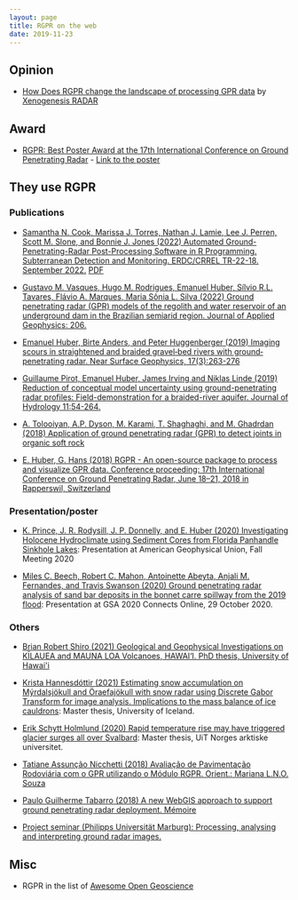 ```yaml
---
layout: page
title: RGPR on the web
date: 2019-11-23
---
```


<!--
# RGPR: a free and open-source software package to process and visualise <acronym title="Ground Penetrating Radar">GPR</acronym> data
-->

## Opinion

* [How Does RGPR change the landscape of processing GPR data](http://xenogenesis.net/index.php/concrete-scan/41-rgpr-gpr-xenogenesis) by [Xenogenesis RADAR](http://xenogenesis.net/)


## Award

* [RGPR: Best Poster Award at the 17th International Conference on Ground Penetrating Radar](https://www.gpr2018.hsr.ch/index.php?id=18108) - [Link to the poster](https://emanuelhuber.github.io/publications/poster_2018_huber-and-hans_RGPR-new-open-source-package.pdf)

## They use RGPR

### Publications

* [Samantha N. Cook, Marissa J. Torres, Nathan J. Lamie, Lee J. Perren, Scott M. Slone, and Bonnie J. Jones (2022) Automated Ground-Penetrating-Radar Post-Processing Software in R Programming. Subterranean Detection and Monitoring. ERDC/CRREL TR-22-18. September 2022.](http://dx.doi.org/10.21079/11681/45621) [PDF](https://apps.dtic.mil/sti/pdfs/AD1181444.pdf)

* [Gustavo M. Vasques, Hugo M. Rodrigues, Emanuel Huber, Sílvio R.L. Tavares, Flávio A. Marques, Maria Sônia L. Silva (2022) Ground penetrating radar (GPR) models of the regolith and water reservoir of an underground dam in the Brazilian semiarid region. Journal of Applied Geophysics: 206.](https://doi.org/10.1016/j.jappgeo.2022.104797)

* [Emanuel Huber, Birte Anders, and Peter Huggenberger (2019) Imaging scours in straightened and braided gravel‐bed rivers with ground‐penetrating radar. Near Surface Geophysics, 17(3):263-276](https://doi.org/10.1002/nsg.12042)

* [Guillaume Pirot, Emanuel Huber, James Irving and Niklas Linde (2019) Reduction of conceptual model uncertainty using ground-penetrating radar profiles: Field-demonstration for a braided-river aquifer. Journal of Hydrology 11:54-264.](https://doi.org/10.1016/j.jhydrol.2019.01.047)

* [A. Tolooiyan, A.P. Dyson, M. Karami, T. Shaghaghi, and M. Ghadrdan (2018) Application of ground penetrating radar (GPR) to detect joints in organic soft rock](https://doi.org/10.1520/GTJ20170279)

* [E. Huber, G. Hans (2018) RGPR - An open-source package to process and visualize GPR data. Conference proceeding: 17th International Conference on Ground Penetrating Radar, June 18–21, 2018 in Rapperswil, Switzerland](https://emanuelhuber.github.io/publications/2018_huber-and-hans_RGPR-new-R-package_notes.pdf)

### Presentation/poster

* [K. Prince, J. R. Rodysill,  J. P. Donnelly, and E. Huber (2020) Investigating Holocene Hydroclimate using Sediment Cores from Florida Panhandle Sinkhole Lakes](https://ui.adsabs.harvard.edu/abs/2020AGUFMPP045..04P/abstract): Presentation at American Geophysical Union, Fall Meeting 2020


* [Miles C. Beech, Robert C. Mahon, Antoinette Abeyta, Anjali M. Fernandes, and Travis Swanson (2020) Ground penetrating radar analysis of sand bar deposits in the bonnet carre spillway from the 2019 flood](https://gsa.confex.com/gsa/2020AM/webprogram/Paper357507.html): Presentation at GSA 2020 Connects Online, 29 October 2020.



### Others

* [Brian Robert Shiro (2021) Geological and Geophysical Investigations on KĪLAUEA and MAUNA LOA Volcanoes, HAWAI‘I. PhD thesis, University of Hawai'i](https://scholarspace.manoa.hawaii.edu/server/api/core/bitstreams/975bc8b7-11ce-4f02-a2c5-1ff9c9554939/content)

* [Krista Hannesdóttir (2021) Estimating snow accumulation on Mýrdalsjökull and Öraefajökull with snow radar using Discrete Gabor Transform for image analysis. Implications to the mass balance of ice cauldrons](http://hdl.handle.net/1946/37563): Master thesis, University of Iceland.

* [Erik Schytt Holmlund (2020) Rapid temperature rise may have triggered glacier surges all over Svalbard](https://munin.uit.no/handle/10037/21145): Master thesis, UiT Norges arktiske universitet.

* [Tatiane Assunção Nicchetti (2018) Avaliação de Pavimentação Rodoviária com o GPR utilizando o Módulo RGPR. Orient.: Mariana L.N.O. Souza](http://www.cpgg.ufba.br/gr-geof/geo213/trabalhos-graducao/Tatiane-Nicchetti.pdf)

* [Paulo Guilherme Tabarro (2018) A new WebGIS approach to support ground penetrating radar deployment. Mémoire](https://corpus.ulaval.ca/jspui/bitstream/20.500.11794/33487/1/34965.pdf)

* [Project seminar (Philipps Universität Marburg): Processing, analysing and interpreting ground radar images. ](https://geomoer.github.io/moer-bsc-project-seminar-ground-radar/)

## Misc

* RGPR in the list of [Awesome Open Geoscience](https://github.com/softwareunderground/awesome-open-geoscience)

